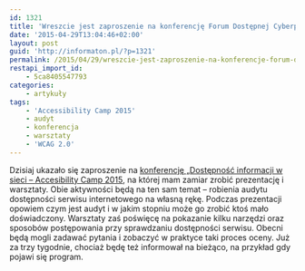 ```yaml
---
id: 1321
title: 'Wreszcie jest zaproszenie na konferencję Forum Dostępnej Cyberprzestrzeni'
date: '2015-04-29T13:04:46+02:00'
layout: post
guid: 'http://informaton.pl/?p=1321'
permalink: /2015/04/29/wreszcie-jest-zaproszenie-na-konferencje-forum-dostepnej-cyberprzestrzeni/
restapi_import_id:
    - 5ca8405547793
categories:
    - artykuły
tags:
    - 'Accessibility Camp 2015'
    - audyt
    - konferencja
    - warsztaty
    - 'WCAG 2.0'
---
```


Dzisiaj ukazało się zaproszenie na [konferencję „Dostępność informacji w sieci – <span lang="en">Accesibility Camp 2015</span>](http://www.fdc.org.pl/konferencja-dostepnosc-informacji-sieci-accesibility-camp-2015/), na której mam zamiar zrobić prezentację i warsztaty. Obie aktywności będą na ten sam temat – robienia audytu dostępności serwisu internetowego na własną rękę. Podczas prezentacji opowiem czym jest audyt i w jakim stopniu może go zrobić ktoś mało doświadczony. Warsztaty zaś poświęcę na pokazanie kilku narzędzi oraz sposobów postępowania przy sprawdzaniu dostępności serwisu. Obecni będą mogli zadawać pytania i zobaczyć w praktyce taki proces oceny. Już za trzy tygodnie, chociaż będę też informował na bieżąco, na przykład gdy pojawi się program.